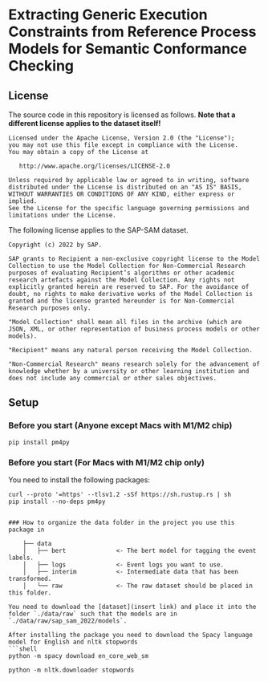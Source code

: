 # Extracting Generic Execution Constraints from Reference Process Models for Semantic Conformance Checking


## License

The source code in this repository is licensed as follows. **Note that a different license applies to the dataset itself!**

```
Licensed under the Apache License, Version 2.0 (the "License");
you may not use this file except in compliance with the License.
You may obtain a copy of the License at

   http://www.apache.org/licenses/LICENSE-2.0

Unless required by applicable law or agreed to in writing, software
distributed under the License is distributed on an "AS IS" BASIS,
WITHOUT WARRANTIES OR CONDITIONS OF ANY KIND, either express or implied.
See the License for the specific language governing permissions and
limitations under the License.
```

The following license applies to the SAP-SAM dataset.

```
Copyright (c) 2022 by SAP.

SAP grants to Recipient a non-exclusive copyright license to the Model Collection to use the Model Collection for Non-Commercial Research purposes of evaluating Recipient’s algorithms or other academic research artefacts against the Model Collection. Any rights not explicitly granted herein are reserved to SAP. For the avoidance of doubt, no rights to make derivative works of the Model Collection is granted and the license granted hereunder is for Non-Commercial Research purposes only.

"Model Collection" shall mean all files in the archive (which are JSON, XML, or other representation of business process models or other models).

"Recipient" means any natural person receiving the Model Collection.

"Non-Commercial Research" means research solely for the advancement of knowledge whether by a university or other learning institution and does not include any commercial or other sales objectives.
```

## Setup
### Before you start (Anyone except Macs with M1/M2 chip)

```shell
pip install pm4py
```


### Before you start (For Macs with M1/M2 chip only)
You need to install the following packages:

```shell
curl --proto '=https' --tlsv1.2 -sSf https://sh.rustup.rs | sh 
pip install --no-deps pm4py
```


```shell    

### How to organize the data folder in the project you use this package in

    ├── data
    │   ├── bert              <- The bert model for tagging the event labels.
    │   ├── logs              <- Event logs you want to use.
    │   ├── interim           <- Intermediate data that has been transformed.
    │   └── raw               <- The raw dataset should be placed in this folder.

You need to download the [dataset](insert link) and place it into the folder `./data/raw` such that the models are in `./data/raw/sap_sam_2022/models`.

After installing the package you need to download the Spacy language model for English and nltk stopwords
```shell
python -m spacy download en_core_web_sm
```
```shell
python -m nltk.downloader stopwords
```


    
    
    
    
